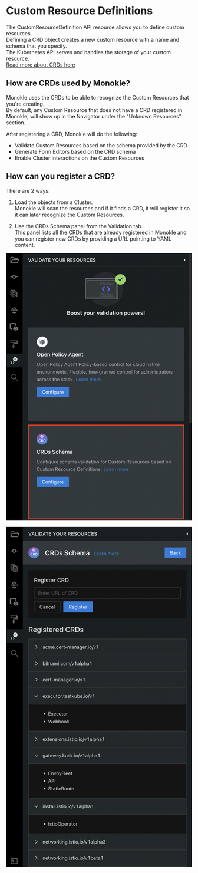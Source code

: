 # Custom Resource Definitions

The CustomResourceDefinition API resource allows you to define custom resources.   
Defining a CRD object creates a new custom resource with a name and schema that you specify.  
The Kubernetes API serves and handles the storage of your custom resource.  
[Read more about CRDs here](https://kubernetes.io/docs/concepts/extend-kubernetes/api-extension/custom-resources/#customresourcedefinitions)

## How are CRDs used by Monokle?

Monokle uses the CRDs to be able to recognize the Custom Resources that you're creating.  
By default, any Custom Resource that does not have a CRD registered in Monokle, will show up in the Navigator under the "Unknown Resources" section.  

After registering a CRD, Monokle will do the following:  
  - Validate Custom Resources based on the schema provided by the CRD  
  - Generate Form Editors based on the CRD schema  
  - Enable Cluster interactions on the Custom Resources  

## How can you register a CRD?

There are 2 ways:

1. Load the objects from a Cluster.  
Monokle will scan the resources and if it finds a CRD, it will register it so it can later recognize the Custom Resources.

2. Use the CRDs Schema panel from the Validation tab.  
This panel lists all the CRDs that are already registered in Monokle and you can register new CRDs by providing a URL pointing to YAML content.

![CRDs Panel Location](img/resource-crds-location-1-11-0.png)

![CRDs Panel Configuration](img/resource-crds-configure-1-11-0.png)
